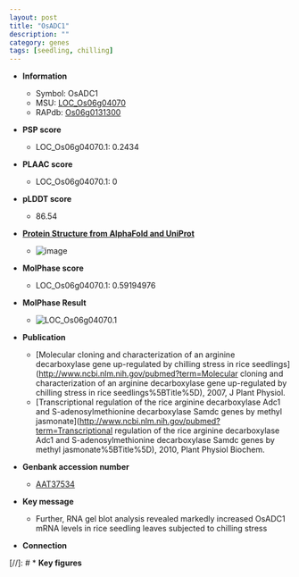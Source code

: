 ```yaml
---
layout: post
title: "OsADC1"
description: ""
category: genes
tags: [seedling, chilling]
---
```


* **Information**  
    + Symbol: OsADC1  
    + MSU: [LOC_Os06g04070](http://rice.plantbiology.msu.edu/cgi-bin/ORF_infopage.cgi?orf=LOC_Os06g04070)  
    + RAPdb: [Os06g0131300](http://rapdb.dna.affrc.go.jp/viewer/gbrowse_details/irgsp1?name=Os06g0131300)  

* **PSP score**  
    + LOC_Os06g04070.1: 0.2434 

* **PLAAC score**  
    + LOC_Os06g04070.1: 0 

* **pLDDT score**
    + 86.54

* **[Protein Structure from AlphaFold and UniProt](https://www.uniprot.org/uniprotkb/Q9SNN0/entry#structure)**
    + ![image](https://ricepsp.github.io/images/Q9/AF-Q9SNN0-F1.png)

* **MolPhase score**
    + LOC_Os06g04070.1: 0.59194976

* **MolPhase Result**
    + ![LOC_Os06g04070.1](https://304243504.github.io/Pictures/LOC_Os06g/LOC_Os06g04070.1.png)

* **Publication**  
    + [Molecular cloning and characterization of an arginine decarboxylase gene up-regulated by chilling stress in rice seedlings](http://www.ncbi.nlm.nih.gov/pubmed?term=Molecular cloning and characterization of an arginine decarboxylase gene up-regulated by chilling stress in rice seedlings%5BTitle%5D), 2007, J Plant Physiol.
    + [Transcriptional regulation of the rice arginine decarboxylase Adc1 and S-adenosylmethionine decarboxylase Samdc genes by methyl jasmonate](http://www.ncbi.nlm.nih.gov/pubmed?term=Transcriptional regulation of the rice arginine decarboxylase Adc1 and S-adenosylmethionine decarboxylase Samdc genes by methyl jasmonate%5BTitle%5D), 2010, Plant Physiol Biochem.

* **Genbank accession number**  
    + [AAT37534](http://www.ncbi.nlm.nih.gov/nuccore/AAT37534)

* **Key message**  
    + Further, RNA gel blot analysis revealed markedly increased OsADC1 mRNA levels in rice seedling leaves subjected to chilling stress

* **Connection**  

[//]: # * **Key figures**  


